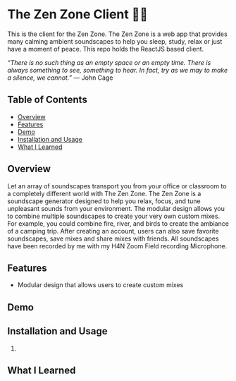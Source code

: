 # The Zen Zone Client 🧘🏻
This is the client for the Zen Zone. The Zen Zone is a web app that provides many calming ambient soundscapes to help you sleep, study, relax or just have a moment of peace. This repo holds the ReactJS based client.

*“There is no such thing as an empty space or an empty time. There is always something to see, something to hear. In fact, try as we may to make a silence, we cannot.”*
― John Cage

## Table of Contents

- [Overview](#overview)
- [Features](#features)
- [Demo](#demo)
- [Installation and Usage](#installation-and-usage)
- [What I Learned](#what-i-learned)

## Overview

Let an array of soundscapes transport you from your office or classroom to a completely different world with The Zen Zone. The Zen Zone is a soundscape generator designed to help you relax, focus, and tune unpleasant sounds from your environment. The modular design allows you to combine multiple soundscapes to create your very own custom mixes. For example, you could combine fire, river, and birds to create the ambiance of a camping trip. After creating an account, users can also save favorite soundscapes, save mixes and share mixes with friends. All soundscapes have been recorded by me with my H4N Zoom Field recording Microphone.  

## Features

- Modular design that allows users to create custom mixes

## Demo


## Installation and Usage

1. 

## What I Learned

